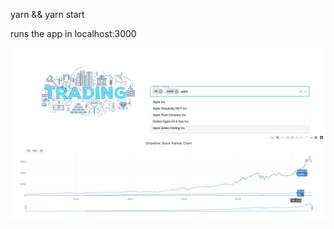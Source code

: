 
yarn && yarn start

runs the app in localhost:3000

![Test Image 1](https://github.com/DragosRomaniuc/StockChart/blob/master/src/assets/final_capture.png)


